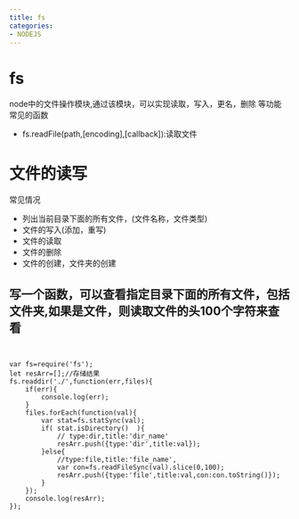 ```yaml
---
title: fs
categories: 
- NODEJS
---
```


# fs
node中的文件操作模块,通过该模块，可以实现读取，写入，更名，删除 等功能
常见的函数

- fs.readFile(path,[encoding],[callback]):读取文件




















# 文件的读写

常见情况
- 列出当前目录下面的所有文件，(文件名称，文件类型)
- 文件的写入(添加，重写)
- 文件的读取
- 文件的删除
- 文件的创建，文件夹的创建

## 写一个函数，可以查看指定目录下面的所有文件，包括文件夹,如果是文件，则读取文件的头100个字符来查看

```


var fs=require('fs');
let resArr=[];//存储结果
fs.readdir('./',function(err,files){
    if(err){
        console.log(err);
    }
    files.forEach(function(val){
        var stat=fs.statSync(val);
        if( stat.isDirectory()  ){
            // type:dir,title:'dir_name'
            resArr.push({type:'dir',title:val});
        }else{
            //type:file,title:'file_name',
            var con=fs.readFileSync(val).slice(0,100);
            resArr.push({type:'file',title:val,con:con.toString()});
        }
    });
    console.log(resArr);
});



```

